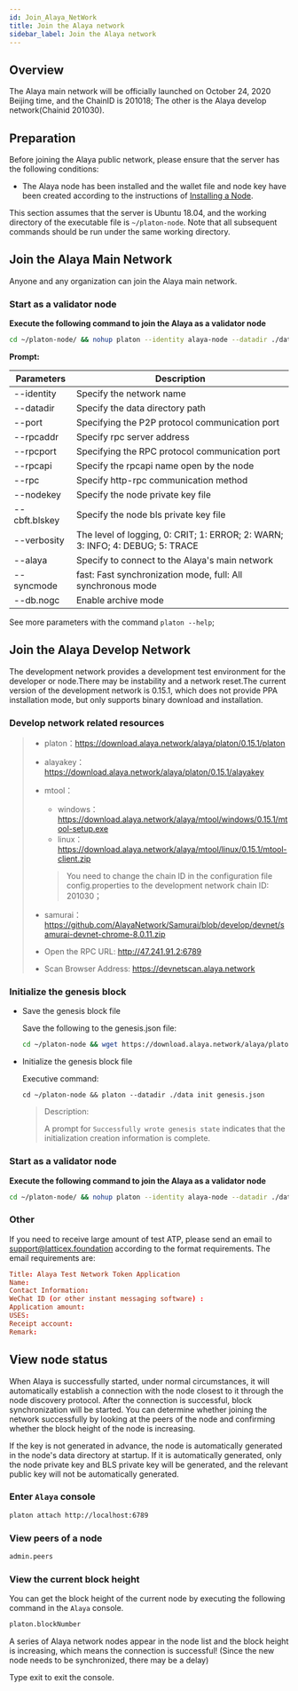```yaml
---
id: Join_Alaya_NetWork
title: Join the Alaya network
sidebar_label: Join the Alaya network
---
```


## Overview

The Alaya main network will be officially launched on October 24, 2020 Beijing time, and the ChainID is 201018; The other is the Alaya develop network(Chainid 201030).


## Preparation

Before joining the Alaya public network, please ensure that the server has the following conditions:

- The Alaya node has been installed and the wallet file and node key have been created according to the instructions of [Installing a Node](/alaya-devdocs/en/Install_Node).

This section assumes that the server is Ubuntu 18.04, and the working directory of the executable file is `~/platon-node`. Note that all subsequent commands should be run under the same working directory.




## Join the Alaya Main Network

Anyone and any organization can join the Alaya main network.


### Start as a validator node

**Execute the following command to join the Alaya as a validator node**

```bash
cd ~/platon-node/ && nohup platon --identity alaya-node --datadir ./data --port 16789 --alaya --rpcport 6789 --rpcapi "db,platon,net,web3,admin,personal" --rpc --nodekey ./data/nodekey --cbft.blskey ./data/blskey --verbosity 1 --rpcaddr 127.0.0.1 --syncmode "fast" > ./data/platon.log 2>&1 &
```

**Prompt:**

| **Parameters** | **Description**                                              |
| -------------- | ------------------------------------------------------------ |
| --identity     | Specify the network name                                     |
| --datadir      | Specify the data directory path                              |
| --port         | Specifying the P2P protocol communication port               |
| --rpcaddr      | Specify rpc server address                                   |
| --rpcport      | Specifying the RPC protocol communication port               |
| --rpcapi       | Specify the rpcapi name open by the node                     |
| --rpc          | Specify http-rpc communication method                        |
| --nodekey      | Specify the node private key file                            |
| --cbft.blskey  | Specify the node bls private key file                        |
| --verbosity    | The level of logging, 0: CRIT;  1: ERROR; 2: WARN;  3: INFO;  4: DEBUG; 5: TRACE |
| --alaya        | Specify to connect to the Alaya's main network               |
| --syncmode     | fast: Fast synchronization mode, full: All synchronous mode  |
| --db.nogc      | Enable archive mode                                          |

See more parameters with the command `platon --help`;

## Join the Alaya Develop Network

The development network provides a development test environment for the developer or node.There may be instability and a network reset.The current version of the development network is 0.15.1, which does not provide PPA installation mode, but only supports binary download and installation.

### Develop network related resources

> - platon：https://download.alaya.network/alaya/platon/0.15.1/platon
>
> - alayakey：https://download.alaya.network/alaya/platon/0.15.1/alayakey
>
> - mtool：
>
>   - windows：https://download.alaya.network/alaya/mtool/windows/0.15.1/mtool-setup.exe
>   - linux：https://download.alaya.network/alaya/mtool/linux/0.15.1/mtool-client.zip
>
>   > You need to change the chain ID in the configuration file config.properties to the development network chain ID: 201030；
>
> - samurai：https://github.com/AlayaNetwork/Samurai/blob/develop/devnet/samurai-devnet-chrome-8.0.11.zip
>
> - Open the RPC URL: http://47.241.91.2:6789
>
> - Scan Browser Address: https://devnetscan.alaya.network



### Initialize the genesis block

- Save the genesis block file

  Save the following to the genesis.json file:

  ```bash
  cd ~/platon-node && wget https://download.alaya.network/alaya/platon/0.15.1/genesis.json 
  ```
  
- Initialize the genesis block file

   Executive command:

  ```shell
  cd ~/platon-node && platon --datadir ./data init genesis.json
  ```

  > Description:
  >
  > A prompt for `Successfully wrote genesis state` indicates that the initialization creation information is complete.


### Start as a validator node

**Execute the following command to join the Alaya as a validator node**

```bash
cd ~/platon-node/ && nohup platon --identity alaya-node --datadir ./data --port 16789 --rpcport 6789 --rpcapi "db,platon,net,web3,admin,personal" --rpc --nodekey ./data/nodekey --cbft.blskey ./data/blskey --verbosity 1 --rpcaddr 127.0.0.1 --bootnodes enode://48f9ebd7559b7849f80e00d89d87fb92604c74a541a7d76fcef9f2bcc67043042dfab0cfbaeb5386f921208ed9192c403f438934a0a39f4cad53c55d8272e5fb@devnetnode1.alaya.network:16789 --syncmode "fast" > ./data/platon.log 2>&1 &
```

### Other

If you need to receive large amount of test ATP, please send an email to support@latticex.foundation according to the format requirements. The email requirements are:

```toml
Title: Alaya Test Network Token Application
Name:
Contact Information:
WeChat ID (or other instant messaging software) :
Application amount:
USES:
Receipt account:
Remark:
```

## View node status

When Alaya is successfully started, under normal circumstances, it will automatically establish a connection with the node closest to it through the node discovery protocol. After the connection is successful, block synchronization will be started. You can determine whether joining the network successfully by looking at the peers of the node and confirming whether the block height of the node is increasing.

If the key is not generated in advance, the node is automatically generated in the node's data directory at startup. If it is automatically generated, only the node private key and BLS private key will be generated, and the relevant public key will not be automatically generated.



### Enter `Alaya` console

```bash
platon attach http://localhost:6789
```

### View peers of a node

```bash
admin.peers
```



### View the current block height

You can get the block height of the current node by executing the following command in the `Alaya` console.

```bash
platon.blockNumber
```

A series of Alaya network nodes appear in the node list and the block height is increasing, which means the connection is successful! (Since the new node needs to be synchronized, there may be a delay)

Type exit to exit the console.